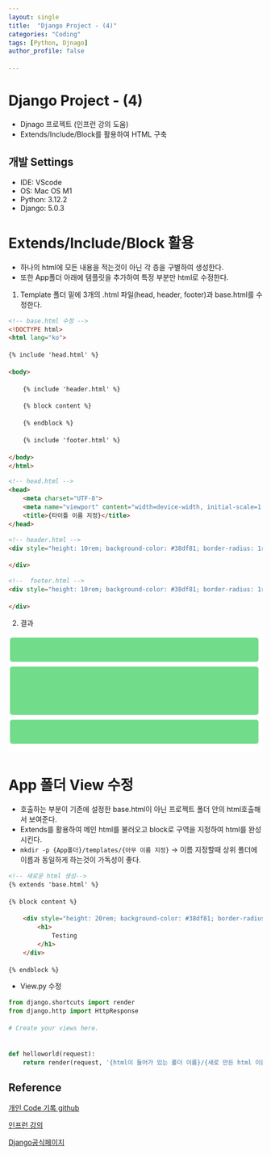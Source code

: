 ```yaml
---
layout: single
title:  "Django Project - (4)"
categories: "Coding"
tags: [Python, Djnago]
author_profile: false

---
```


# Django Project - (4)

- Djnago 프로젝트 (인프런 강의 도움)
- Extends/Include/Block를 활용하여 HTML 구축

## 개발 Settings
- IDE: VScode
- OS: Mac OS M1
- Python: 3.12.2
- Django: 5.0.3

# Extends/Include/Block 활용
   - 하나의 html에 모든 내용을 적는것이 아닌 각 층을 구별하여 생성한다.
   - 또한 App폴더 아래에 템플릿을 추가하여 특정 부분만 html로 수정한다.

   1. Template 폴더 밑에 3개의 .html 파일(head, header, footer)과 base.html를 수정한다.


```html
<!-- base.html 수정 -->
<!DOCTYPE html>
<html lang="ko">

{% include 'head.html' %}

<body>

    {% include 'header.html' %}

    {% block content %}

    {% endblock %}
   
    {% include 'footer.html' %}

</body>
</html>
```

```html
<!-- head.html -->
<head>
    <meta charset="UTF-8">
    <meta name="viewport" content="width=device-width, initial-scale=1.0">
    <title>{타이틀 이름 지정}</title>
</head>
```

```html
<!-- header.html -->
<div style="height: 10rem; background-color: #38df81; border-radius: 1rem; margin: 2rem;">

</div>
```

```html
<!--  footer.html -->
<div style="height: 10rem; background-color: #38df81; border-radius: 1rem; margin: 2rem;">
        
</div>
```

   2. 결과 

![image-20240320193110107](/images/2024-02-20-Django_Infleran_4/image-20240320193110107.png)


# App 폴더 View 수정
   - 호출하는 부분이 기존에 설정한 base.html이 아닌 프로젝트 폴더 안의 html호출해서 보여준다.
   - Extends를 활용하여 메인 html를 불러오고 block로 구역을 지정하여 html를 완성 시킨다.
   - `mkdir -p {App폴더}/templates/{아무 이름 지정}` -> 이름 지정할때 상위 폴더에 이름과 동일하게 하는것이 가독성이 좋다.

```html
<!-- 새로운 html 생성-->
{% extends 'base.html' %}

{% block content %}

    <div style="height: 20rem; background-color: #38df81; border-radius: 1rem; margin: 2rem;">
        <h1>
            Testing
        </h1>
    </div>

{% endblock %} 
```

   - View.py 수정

```python
from django.shortcuts import render
from django.http import HttpResponse

# Create your views here.


def helloworld(request):
    return render(request, '{html이 들어가 있는 폴더 이름}/{새로 만든 html 이름}.html')
```



## Reference

[개인 Code 기록 github](https://github.com/chusonghyeon/Django_Project)

[인프런 강의](https://www.inflearn.com/course/%EC%9E%A5%EA%B3%A0-%ED%95%80%ED%84%B0%EB%A0%88%EC%8A%A4%ED%8A%B8/dashboard)

[Django공식페이지](https://www.djangoproject.com/)